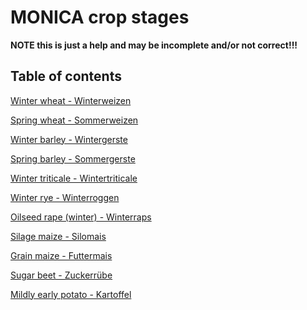 # MONICA crop stages

**NOTE this is just a help and may be incomplete and/or not correct!!!**

## Table of contents
[Winter wheat - Winterweizen](#winter-wheat---winterweizen)

[Spring wheat - Sommerweizen](#spring-wheat---sommerweizen)

[Winter barley - Wintergerste](#winter-barley---wintergerste)

[Spring barley - Sommergerste](#spring-barley---sommergerste)

[Winter triticale - Wintertriticale](#winter-triticale---wintertriticale)

[Winter rye - Winterroggen](#winter-rye---winterroggen)

[Oilseed rape (winter) - Winterraps](#oilseed-rape-winter---winterraps)

[Silage maize - Silomais](#silage-maize---silomais)

[Grain maize - Futtermais](#grain-maize---futtermais)

[Sugar beet - Zuckerrübe](#sugar-beet---zuckerrübe)

[Mildly early potato - Kartoffel](#mildly-early-potato---kartoffel)

<!--
## Winter wheat - Winterweizen
Stage | BBCH | EN Description | DE Description | BBCH start | BBCH end | BBCH start DWD-MONICA | BBCH end DWD-MONICA
----- | ---- | -------------- | -------------- | ---------- | ------ | --------------------- | -------------------
1 | 0 | Sowing | Aussaat | 0 | 11 | 0 | 9 
2 | 9 | Emgence | Auflaufen | 12 | 20 | 9 | 25 
3 | 25 | Double Ridge | Doppelring | 21 | 50 | | 25 | 31 
4 | 51 | Heading to Anthesis | | 51 | 65 | 51 | 65 
5 | 65 | Grain filling | Kornfüllung | 65 | 79 | 65 | 89 
6 | 89 | Senescence | Vollreife | 80 | 99 | 89 | 99 

## Spring wheat - Sommerweizen
Stage | BBCH | EN Description | DE Description | BBCH start | BBCH end | BBCH start DWD-MONICA | BBCH end DWD-MONICA
----- | ---- | -------------- | -------------- | ---------- | -------- | --------------------- | -------------------
1 | 0 | Sowing | Aussaat | 0 | 11 | | | simply copied from WW   
2 | 12 | Emergence | Auflaufen | 12 | 20 | | | simply copied from WW   
3 | 21 | Double Ridge to Heading | | 21 | 50 | | | simply copied from WW   
4 | 51 | Heading to Anthesis | | 51 | 65 | | | simply copied from WW   
5 | 65 | Grain filling | Kornfüllung | 65 | 79 | | | simply copied from WW   
6 | 80 | Senescence | Vollreife | 80 | 99 | | | simply copied from WW   

## Winter barley - Wintergerste
Stage | BBCH | EN Description | DE Description | BBCH start | BBCH end | BBCH start DWD-MONICA | BBCH end DWD-MONICA
----- | ---- | -------------- | -------------- | ---------- | -------- | --------------------- | -------------------
1 | 0 | Sowing to Emergence | | 0 | 11 | | 
2 | 12 | Emergence to Double Ridge | | 12 | 20 | | 
3 | 21 | Double Ridge to Heading | | 21 | 50 | | 
4 | 51 | Heading to Anthesis | | 51 | 65 | | 
5 | 65 | Grain filling | | 65 | 79 | | 
6 | 80 | Senescence | | 80 | 99 | | 

## Spring barley - Sommergerste
Stage | BBCH | EN Description | DE Description | BBCH start | BBCH end | BBCH start DWD-MONICA | BBCH end DWD-MONICA
----- | ---- |-------------- | -------------- | ---------- | -------- | --------------------- | -------------------
1 | 0  | sowing to emergence | | 0 | 11 | | 
2 | 12 | emergence to double ridge | | 12 | 20 | | 
3 | 21 | Double Ridge to Heading | | 21 | 50 | | 
4 | 51 | Heading to Anthesis | | 51 | 65 | | 
5 | 65 | grain filling | | 65 | 79 | | 
6 | 80 | senescence | | 80 | 99 | | 

## Winter triticale - Wintertriticale
Stage | BBCH | EN Description | DE Description | BBCH start | BBCH end | BBCH start DWD-MONICA | BBCH end DWD-MONICA
----- | ---- | -------------- | -------------- | ---------- | -------- | --------------------- | -------------------
1 | 0   | sowing to emergence | | 0 | 11 | | 
2 | 12  | emergence to double ridge | | 12 | 20 | | 
3 | 21  | Double Ridge to Heading | | 21 | 50 | |
4 | 51  | Heading to Anthesis | | 51 | 65 | | 
5 | 65  | grain filling | | 65 | 79 | | 
6 | 80  | senescence | | 80 | 99 | | 

## Winter rye - Winterroggen
Stage | BBCH | EN Description | DE Description | BBCH start | BBCH end | BBCH start DWD-MONICA | BBCH end DWD-MONICA | comment
----- | ---- | -------------- | -------------- | ---------- | -------- | --------------------- | ------------------- | -------
1 | 0   | Sowing to Emergence | | 0 | 11 | | | simply copied from WW   
2 | 12  | Emergence to Double Ridge | | 12 | 20 | | | simply copied from WW   
3 | 21  | Double Ridge to Heading | | 21 | 50 | | | simply copied from WW   
4 | 51  | Heading to Anthesis | | 51 | 65 | | | simply copied from WW   
5 | 65  | Grain filling | | 65 | 79 | | | simply copied from WW   
6 | 80  | Senescence | | 80 | 99 | | | simply copied from WW   

## Oilseed rape (winter) - Winterraps
Stage | BBCH | EN Description | DE Description | BBCH start | BBCH end | BBCH start DWD-MONICA | BBCH end DWD-MONICA
----- | ---- | -------------- | -------------- | ---------- | -------- | --------------------- | -------------------
1 | 0 | Sowing | Aussaat | 0 | 9 | |
2 | 9 | Emergence | Auflaufen | 10 | 30 | |
3 | 61 | End Juvenile to floral initiation | Beginn Blüte | 31 | 49 | |
4 | 69 | Floral initiation to flowering | Ende Blüte | 50 | 59 | |
5 | 89 | Flowering to start grain filling | Volleife | 60 | 69 | |
6 | 80 | Start grain filling to maturity | | 80 | 99 | |

## Silage maize - Silomais
Stage | BBCH | EN Description | DE Description | BBCH start | BBCH end | BBCH start DWD-MONICA | BBCH end DWD-MONICA
----- | ---- | -------------- | -------------- | ---------- | -------- | --------------------- | -------------------
1 | 0 | Germination | Aussaat | 0 | 10 | 0 | 9  
2 | 9 | Emergence | Auflaufen | 10 | 39 | 9 | 31 
stem-elongation | 31 | Stem elongation | Längenwachstum | | | 31 | 51
3 | 51 | Inflorescence emerging/heading | Rispenschieben | 30 | 49 | 51 | 61 
4 | 61 | Inflorescence emergence & heading | Beginn männliche Blüte | 50 | 59 | 61 | 65
5 | 65 | Flowering | Beginn weibliche Blüte bis Kornfüllung | 60 | 69 | 65 | 71 
6 | 71 | Grain filling (development of fruit) | Beginn Kornfüllung | 70 | 79 | 71 | 89  
7 | 89 | Senescence (ripening & senescence) | Vollreife (Seneszenz) | 80 | 99 | 89 | 

## Grain maize - Futtermais
Stage | EN Description | DE Description | BBCH start | BBCH end | BBCH start DWD-MONICA | BBCH end DWD-MONICA
----- | -------------- | -------------- | ---------- | -------- | --------------------- | -------------------
1 | Germination | Aussaat bis Auflaufen | 0 | 10 | | 
2 | Leaf development to stem elongation | Auflaufen bis Schossen (BBCH Phasen 20 bis 29 gibt es nicht) | 10 | 39 | |   
3 | Stem elongation to inflorescence emerging/heading | Schossen bis Rispenschieben (BBCH Phasen 40-49 gibt es nicht | 30 | 49 | | 
4 | Inflorescence emergence &  heading to flowering | Rispenschieben bis Blüte | 50 | 59 | |  
5 | flowering to begin grain filling | Blüte-Kornfüllung | 60 | 69 | | 
6 | grain filling (development of fruit) | Kornfüllung | 70 | 79 | | 
7 | senescence (ripening & senescence) | Seneszenz | 80 | 99 | |

## Sugar beet - Zuckerrübe
Stage | BBCH | EN Description | DE Description | BBCH start | BBCH end | BBCH start DWD-MONICA | BBCH end DWD-MONICA
----- | ---- | -------------- | -------------- | ---------- | -------- | --------------------- | -------------------
1 | 0 | Sowing | Aussaat | 0 | 11 | | 09 | Keimung bis 1. Laubblatt deutlich sichtbar   
2 | 9 | Emergence | Auflaufen | 12 | 20 | 09 | 19 | Blattentwicklung   
3 | 19 | Ten leaves | Zehn Blätter | 21 | 50 | 19 | 40 | Rosettenwachstum &  Entwicklung Rübenkörper   
4 | 40 | Tuber growth | Beginn Rübenwachstum | 51 | 59 | 40 | | Entwicklung der Blütenanlagen   
5 | | | | 60 | 79 | | 49 | Blüte &  Fruchtentwicklung   
6 | 49 | Harvest size | Erntegröße | 80 | 99 | 49 | | Samenreife und Absterben   

## Mildly early potato - Kartoffel
Stage | BBCH | EN Description | DE Description | BBCH start | BBCH end | BBCH start DWD-MONICA | BBCH end DWD-MONICA
----- | ---- | -------------- | -------------- | ---------- | -------- | --------------------- | -------------------
1 | 0 | Planting to emergence | Legen bis Auflaufen | | 09 | | | 
2 | 9 | Emergence to total coverage | Auflaufen bis Bestandesschluss | 09 | 39 | | | 
3 | 39 | Total coverage to tuber growth | Bestandesschluss bis Beginn Knollenwachstum | 39 | 40 | | | 
4 | 40 | Tuber growth | Beginn Knollenwachstum | 40 | | | | 
5 | | | | | 48 | | | 
6 | 48 | Harvest size | Erntegröße | 48 | | | | 
-->